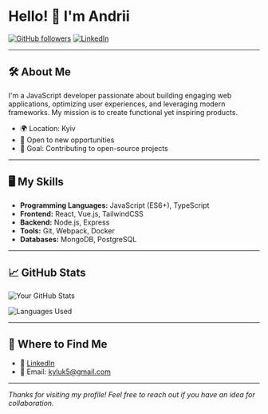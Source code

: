 # Hello! 👋 I'm Andrii

[![GitHub followers](https://img.shields.io/github/followers/your_username?style=social)](https://github.com/KulykAndrii)
[![LinkedIn](https://img.shields.io/badge/LinkedIn-%E2%86%92-blue)](https://www.linkedin.com/in/kulyk)

---

## 🛠️ About Me

I'm a JavaScript developer passionate about building engaging web applications, optimizing user experiences, and leveraging modern frameworks. My mission is to create functional yet inspiring products.

- 🌍 Location: Kyiv
- 💼 Open to new opportunities
- 🎯 Goal: Contributing to open-source projects

---

## 🖥️ My Skills

- **Programming Languages:** JavaScript (ES6+), TypeScript
- **Frontend:** React, Vue.js, TailwindCSS
- **Backend:** Node.js, Express
- **Tools:** Git, Webpack, Docker
- **Databases:** MongoDB, PostgreSQL

---

## 📈 GitHub Stats

![Your GitHub Stats](https://github-readme-stats.vercel.app/api?username=your_username&show_icons=true&theme=tokyonight)

![Languages Used](https://github-readme-stats.vercel.app/api/top-langs/?username=your_username&layout=compact&theme=tokyonight)

---

## 🔗 Where to Find Me

- 💼 [LinkedIn](https://www.linkedin.com/in/kulyk)
- 📧 Email: kyluk5@gmail.com

---

_Thanks for visiting my profile! Feel free to reach out if you have an idea for collaboration._
